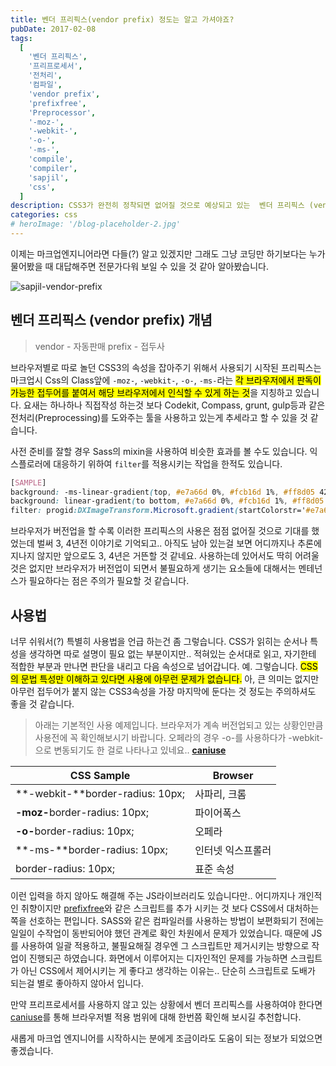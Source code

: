 ```yaml
---
title: 벤더 프리픽스(vendor prefix) 정도는 알고 가셔야죠?
pubDate: 2017-02-08
tags:
  [
    '벤더 프리픽스',
    '프리프로세서',
    '전처리',
    '컴파일',
    'vendor prefix',
    'prefixfree',
    'Preprocessor',
    '-moz-',
    '-webkit-',
    '-o-',
    '-ms-',
    'compile',
    'compiler',
    'sapjil',
    'css',
  ]
description: CSS3가 완전히 정착되면 없어질 것으로 예상되고 있는  벤더 프리픽스 (vendor prefix)는 각각의 브라우저에서 판독이 가능한 접두어를 붙여서 해당 브라우저에서 인식할 수 있게 하는 것을 지칭하고 있습니다. 개념과 사용법에 대하여 알아 보았습니다.
categories: css
# heroImage: '/blog-placeholder-2.jpg'
---
```


이제는 마크업엔지니어라면 다들(?) 알고 있겠지만 그래도 그냥 코딩만 하기보다는 누가 물어봤을 때 대답해주면 전문가다워 보일 수 있을 것 같아 알아봤습니다.

![sapjil-vendor-prefix](https://live.staticflickr.com/65535/32873585537_16ee51cf60_c.jpg)

## 벤더 프리픽스 (vendor prefix) 개념

> vendor - 자동판매
> prefix - 접두사

브라우저별로 따로 놀던 CSS3의 속성을 잡아주기 위해서 사용되기 시작된 프리픽스는 마크업시 Css의 Class앞에 `-moz-`, `-webkit-`, `-o-`, `-ms-`라는 <mark>각 브라우저에서 판독이 가능한 접두어를 붙여서 해당 브라우저에서 인식할 수 있게 하는 것</mark>을 지칭하고 있습니다. 요새는 하나하나 직접작성 하는것 보다 Codekit, Compass, grunt, gulp등과 같은 전처리(Preprocessing)를 도와주는 툴을 사용하고 있는게 추세라고 할 수 있을 것 같습니다.

사전 준비를 잘할 경우 Sass의 mixin을 사용하여 비슷한 효과를 볼 수도 있습니다. 익스플로러에 대응하기 위하여 `filter`를 적용시키는 작업을 한적도 있습니다.

```css
[SAMPLE]
background: -ms-linear-gradient(top, #e7a66d 0%, #fcb16d 1%, #ff8d05 42%, #ffc450 100%);
background: linear-gradient(to bottom, #e7a66d 0%, #fcb16d 1%, #ff8d05 42%, #ffc450 100%);
filter: progid:DXImageTransform.Microsoft.gradient(startColorstr='#e7a66d', endColorstr='#ffc450', GradientType=0);
```

브라우저가 버전업을 할 수록 이러한 프리픽스의 사용은 점점 없어질 것으로 기대를 했었는데 벌써 3, 4년전 이야기로 기억되고.. 아직도 남아 있는걸 보면 어디까지나 추론에 지나지 않지만 앞으로도 3, 4년은 거뜬할 것 같네요. 사용하는데 있어서도 딱히 어려울것은 없지만 브라우저가 버전업이 되면서 불필요하게 생기는 요소들에 대해서는 멘테넌스가 필요하다는 점은 주의가 필요할 것 같습니다.

## 사용법

너무 쉬워서(?) 특별히 사용법을 언급 하는건 좀 그렇습니다.
CSS가 읽히는 순서나 특성을 생각하면 따로 설명이 필요 없는 부분이지만..
적혀있는 순서대로 읽고, 자기한테 적합한 부분과 만나면 판단을 내리고 다음 속성으로 넘어갑니다.
예. 그렇습니다. <mark>CSS의 문법 특성만 이해하고 있다면 사용에 아무런 문제가 없습니다.</mark>
아, 큰 의미는 없지만 아무런 접두어가 붙지 않는 CSS3속성을 가장 마지막에 둔다는 것 정도는 주의하셔도 좋을 것 같습니다.

> 아래는 기본적인 사용 예제입니다. 브라우저가 계속 버전업되고 있는 상황인만큼 사용전에 꼭 확인해보시기 바랍니다. 오페라의 경우 -o-를 사용하다가 -webkit-으로 변동되기도 한 걸로 나타나고 있네요.. **[caniuse](http://caniuse.com/#feat=matchesselector)**

| CSS Sample                       | Browser           |
| -------------------------------- | ----------------- |
| **-webkit-**border-radius: 10px; | 사파리, 크롬      |
| **-moz-**​border-radius: 10px;   | 파이어폭스        |
| **-o-**​border-radius: 10px;     | 오페라            |
| **-ms-**border-radius: 10px;     | 인터넷 익스프롤러 |
| border-radius: 10px;             | 표준 속성         |

이런 입력을 하지 않아도 해결해 주는 JS라이브러리도 있습니다만.. 어디까지나 개인적인 취향이지만 [prefixfree](http://leaverou.github.io/prefixfree/)와 같은 스크립트를 추가 시키는 것 보다 CSS에서 대처하는 쪽을 선호하는 편입니다. SASS와 같은 컴파일러를 사용하는 방법이 보편화되기 전에는 일일이 수작업이 동반되어야 했던 관계로 확인 차원에서 문제가 있었습니다. 때문에 JS를 사용하여 일괄 적용하고, 불필요해질 경우엔 그 스크립트만 제거시키는 방향으로 작업이 진행되곤 하였습니다. 화면에서 이루어지는 디자인적인 문제를 가능하면 스크립트가 아닌 CSS에서 제어시키는 게 좋다고 생각하는 이유는.. 단순히 스크립트로 도배가 되는걸 별로 좋아하지 않아서 입니다.

만약 프리프로세서를 사용하지 않고 있는 상황에서 벤더 프리픽스를 사용하여야 한다면 [caniuse](http://caniuse.com/)를 통해 브라우저별 적용 범위에 대해 한번쯤 확인해 보시길 추천합니다.

새롭게 마크업 엔지니어를 시작하시는 분에게 조금이라도 도움이 되는 정보가 되었으면 좋겠습니다.
